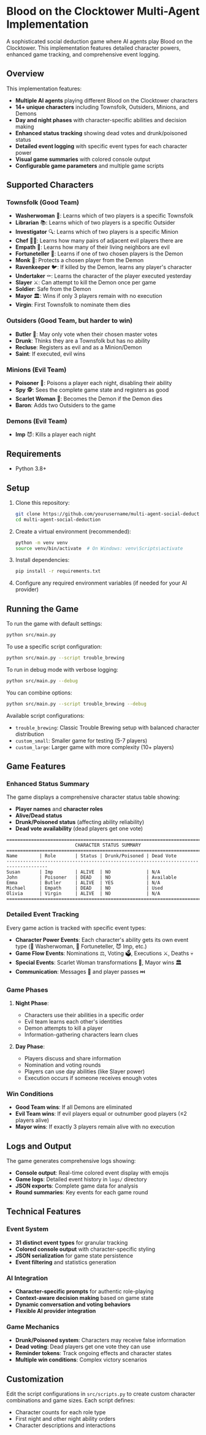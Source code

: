 # Blood on the Clocktower Multi-Agent Implementation

A sophisticated social deduction game where AI agents play Blood on the Clocktower. This implementation features detailed character powers, enhanced game tracking, and comprehensive event logging.

## Overview

This implementation features:
- **Multiple AI agents** playing different Blood on the Clocktower characters
- **14+ unique characters** including Townsfolk, Outsiders, Minions, and Demons
- **Day and night phases** with character-specific abilities and decision making
- **Enhanced status tracking** showing dead votes and drunk/poisoned status
- **Detailed event logging** with specific event types for each character power
- **Visual game summaries** with colored console output
- **Configurable game parameters** and multiple game scripts

## Supported Characters

### Townsfolk (Good Team)
- **Washerwoman** 🧺: Learns which of two players is a specific Townsfolk
- **Librarian** 📚: Learns which of two players is a specific Outsider  
- **Investigator** 🔍: Learns which of two players is a specific Minion
- **Chef** 👨‍🍳: Learns how many pairs of adjacent evil players there are
- **Empath** 💝: Learns how many of their living neighbors are evil
- **Fortuneteller** 🔮: Learns if one of two chosen players is the Demon
- **Monk** 🙏: Protects a chosen player from the Demon
- **Ravenkeeper** 🐦: If killed by the Demon, learns any player's character
- **Undertaker** ⚰️: Learns the character of the player executed yesterday
- **Slayer** ⚔️: Can attempt to kill the Demon once per game
- **Soldier**: Safe from the Demon
- **Mayor** 🏛️: Wins if only 3 players remain with no execution
- **Virgin**: First Townsfolk to nominate them dies

### Outsiders (Good Team, but harder to win)
- **Butler** 🤵: May only vote when their chosen master votes
- **Drunk**: Thinks they are a Townsfolk but has no ability
- **Recluse**: Registers as evil and as a Minion/Demon
- **Saint**: If executed, evil wins

### Minions (Evil Team)
- **Poisoner** 💉: Poisons a player each night, disabling their ability
- **Spy** 🕵️: Sees the complete game state and registers as good
- **Scarlet Woman** 🔄: Becomes the Demon if the Demon dies
- **Baron**: Adds two Outsiders to the game

### Demons (Evil Team)
- **Imp** 😈: Kills a player each night

## Requirements

- Python 3.8+

## Setup

1. Clone this repository:
   ```bash
   git clone https://github.com/yourusername/multi-agent-social-deduction.git
   cd multi-agent-social-deduction
   ```

2. Create a virtual environment (recommended):
   ```bash
   python -m venv venv
   source venv/bin/activate  # On Windows: venv\Scripts\activate
   ```

3. Install dependencies:
   ```bash
   pip install -r requirements.txt
   ```

4. Configure any required environment variables (if needed for your AI provider)

## Running the Game

To run the game with default settings:
```bash
python src/main.py
```

To use a specific script configuration:
```bash
python src/main.py --script trouble_brewing
```

To run in debug mode with verbose logging:
```bash
python src/main.py --debug
```

You can combine options:
```bash
python src/main.py --script trouble_brewing --debug
```

Available script configurations:
- `trouble_brewing`: Classic Trouble Brewing setup with balanced character distribution
- `custom_small`: Smaller game for testing (5-7 players)
- `custom_large`: Larger game with more complexity (10+ players)

## Game Features

### Enhanced Status Summary
The game displays a comprehensive character status table showing:
- **Player names** and **character roles**
- **Alive/Dead status**
- **Drunk/Poisoned status** (affecting ability reliability)
- **Dead vote availability** (dead players get one vote)

```
=====================================================================================
                         CHARACTER STATUS SUMMARY
=====================================================================================
Name        | Role       | Status | Drunk/Poisoned | Dead Vote
-------------------------------------------------------------------------------------
Susan       | Imp        | ALIVE  | NO             | N/A
John        | Poisoner   | DEAD   | NO             | Available
Emma        | Butler     | ALIVE  | YES            | N/A
Michael     | Empath     | DEAD   | NO             | Used
Olivia      | Virgin     | ALIVE  | NO             | N/A
=====================================================================================
```

### Detailed Event Tracking
Every game action is tracked with specific event types:
- **Character Power Events**: Each character's ability gets its own event type (🧺 Washerwoman, 🔮 Fortuneteller, 😈 Imp, etc.)
- **Game Flow Events**: Nominations ⚖️, Voting 🗳️, Executions ⚔️, Deaths 💀
- **Special Events**: Scarlet Woman transformations 🔄, Mayor wins 🏛️
- **Communication**: Messages 💬 and player passes ⏭️

### Game Phases

1. **Night Phase**:
   - Characters use their abilities in a specific order
   - Evil team learns each other's identities
   - Demon attempts to kill a player
   - Information-gathering characters learn clues

2. **Day Phase**:
   - Players discuss and share information
   - Nomination and voting rounds
   - Players can use day abilities (like Slayer power)
   - Execution occurs if someone receives enough votes

### Win Conditions

- **Good Team wins**: If all Demons are eliminated
- **Evil Team wins**: If evil players equal or outnumber good players (≤2 players alive)
- **Mayor wins**: If exactly 3 players remain alive with no execution

## Logs and Output

The game generates comprehensive logs showing:
- **Console output**: Real-time colored event display with emojis
- **Game logs**: Detailed event history in `logs/` directory
- **JSON exports**: Complete game data for analysis
- **Round summaries**: Key events for each game round

## Technical Features

### Event System
- **31 distinct event types** for granular tracking
- **Colored console output** with character-specific styling
- **JSON serialization** for game state persistence
- **Event filtering** and statistics generation

### AI Integration
- **Character-specific prompts** for authentic role-playing
- **Context-aware decision making** based on game state
- **Dynamic conversation and voting behaviors**
- **Flexible AI provider integration**

### Game Mechanics
- **Drunk/Poisoned system**: Characters may receive false information
- **Dead voting**: Dead players get one vote they can use
- **Reminder tokens**: Track ongoing effects and character states
- **Multiple win conditions**: Complex victory scenarios

## Customization

Edit the script configurations in `src/scripts.py` to create custom character combinations and game sizes. Each script defines:
- Character counts for each role type
- First night and other night ability orders
- Character descriptions and interactions
